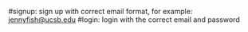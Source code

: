 #signup: sign up with correct email format, for example: jennyfish@ucsb.edu 
#login: login with the correct email and password

